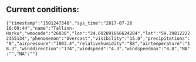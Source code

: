 ## Current conditions: 
 ``` {"timestamp":"1501247346","sys_time":"2017-07-28 16:09:44","name":"Tallinn-Harku","wmocode":"26038","lon":"24.602891666624284","lat":"59.398122222355134","phenomenon":"Overcast","visibility":"15.0","precipitations":"0","airpressure":"1003.4","relativehumidity":"88","airtemperature":"18.3","winddirection":"174","windspeed":"4.3","windspeedmax":"8.8","NA":"","NA":""} ```
